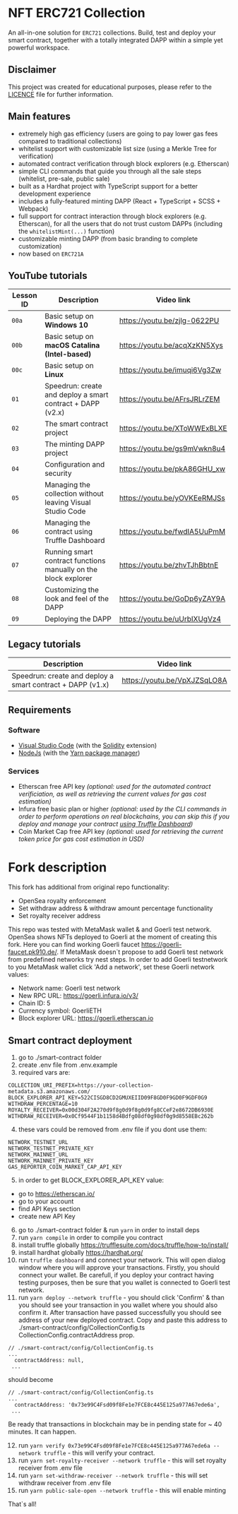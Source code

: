 # NFT ERC721 Collection

An all-in-one solution for `ERC721` collections. Build, test and deploy your smart contract, together with a totally
integrated DAPP within a simple yet powerful workspace.

## Disclaimer
This project was created for educational purposes, please refer to the [LICENCE](LICENSE) file for further information.

## Main features
- extremely high gas efficiency (users are going to pay lower gas fees compared to traditional collections)
- whitelist support with customizable list size (using a Merkle Tree for verification)
- automated contract verification through block explorers (e.g. Etherscan)
- simple CLI commands that guide you through all the sale steps (whitelist, pre-sale, public sale)
- built as a Hardhat project with TypeScript support for a better development experience
- includes a fully-featured minting DAPP (React + TypeScript + SCSS + Webpack)
- full support for contract interaction through block explorers (e.g. Etherscan), for all the users that do not trust custom DAPPs (including the `whitelistMint(...)` function)
- customizable minting DAPP (from basic branding to complete customization)
- now based on `ERC721A`

## YouTube tutorials

|Lesson ID|Description|Video link|
|---|---|---|
|`00a`|Basic setup on **Windows 10**|https://youtu.be/zjlg-0622PU|
|`00b`|Basic setup on **macOS Catalina (Intel-based)**|https://youtu.be/acqXzKN5Xys|
|`00c`|Basic setup on **Linux**|https://youtu.be/imuqi6Vg3Zw|
|`01`|Speedrun: create and deploy a smart contract + DAPP (v2.x)|https://youtu.be/AFrsJRLrZEM|
|`02`|The smart contract project|https://youtu.be/XToWWExBLXE|
|`03`|The minting DAPP project|https://youtu.be/gs9mVwkn8u4|
|`04`|Configuration and security|https://youtu.be/pkA86GHU_xw|
|`05`|Managing the collection without leaving Visual Studio Code|https://youtu.be/yOVKEeRMJSs|
|`06`|Managing the contract using Truffle Dashboard|https://youtu.be/fwdIA5UuPmM|
|`07`|Running smart contract functions manually on the block explorer|https://youtu.be/zhvTJhBbtnE|
|`08`|Customizing the look and feel of the DAPP|https://youtu.be/GoDp6yZAY9A|
|`09`|Deploying the DAPP|https://youtu.be/uUrbIXUgVz4|

## Legacy tutorials

|Description|Video link|
|---|---|
|Speedrun: create and deploy a smart contract + DAPP (v1.x)|https://youtu.be/VpXJZSqLO8A|

## Requirements

### Software
- [Visual Studio Code](https://code.visualstudio.com/) (with the [Solidity](https://marketplace.visualstudio.com/items?itemName=JuanBlanco.solidity) extension)
- [NodeJs](https://nodejs.org/) (with the [Yarn package manager](https://yarnpkg.com/getting-started/install))

### Services
- Etherscan free API key _(optional: used for the automated contract verificiation, as well as retrieving the current values for gas cost estimation)_
- Infura free basic plan or higher _(optional: used by the CLI commands in order to perform operations on real blockchains, you can skip this if you deploy and manage your contract [using Truffle Dashboard](https://youtu.be/fwdIA5UuPmM))_
- Coin Market Cap free API key _(optional: used for retrieving the current token price for gas cost estimation in USD)_

# Fork description

This fork has additional from original repo functionality:
- OpenSea royalty enforcement
- Set withdraw address & withdraw amount percentage functionality
- Set royalty receiver address

This repo was tested with MetaMask wallet & and Goerli test network. OpenSea shows NFTs deployed to Goerli at the 
moment of creating this fork. Here you can find working Goerli faucet https://goerli-faucet.pk910.de/.
If MetaMask doesn`t propose to add Goerli test network from predefined networks try nest steps. In order to add 
Goerli testnetwork to you MetaMask wallet click 'Add a network', set these Goerli network values:
- Network name: Goerli test network
- New RPC URL: https://goerli.infura.io/v3/
- Chain ID: 5
- Currency symbol: GoerliETH
- Block explorer URL: https://goerli.etherscan.io

## Smart contract deployment

1. go to ./smart-contract folder
2. create .env file from .env.example
3. required vars are:
```
COLLECTION_URI_PREFIX=https://your-collection-metadata.s3.amazonaws.com/
BLOCK_EXPLORER_API_KEY=522CISGD8CD2GMUXEIID09F8GD0F9GD0F9GDF0G9
WITHDRAW_PERCENTAGE=10
ROYALTY_RECEIVER=0x00d304F2A270d9f8g0d9f8g0d9fg8CCeF2e8672DB6930E
WITHDRAW_RECEIVER=0x0Cf9544F1b1158d4Bdfg08df0g98df0g9d8558EBc262b
```
4. these vars could be removed from .env file if you dont use them:
```
NETWORK_TESTNET_URL
NETWORK_TESTNET_PRIVATE_KEY
NETWORK_MAINNET_URL
NETWORK_MAINNET_PRIVATE_KEY
GAS_REPORTER_COIN_MARKET_CAP_API_KEY
```
5. in order to get BLOCK_EXPLORER_API_KEY value:
- go to https://etherscan.io/ 
- go to your account 
- find API Keys section
- create new API Key
6. go to ./smart-contract folder & run `yarn` in order to install deps
7. run `yarn compile` in order to compile you contract
8. install truffle globally https://trufflesuite.com/docs/truffle/how-to/install/
9. install hardhat globally https://hardhat.org/
10. run `truffle dashboard` and connect your network. This will open dialog window where you will approve your 
transactions. Firstly, you should connect your wallet. Be carefull, if you deploy your contract having 
testing purposes, then be sure that you wallet is connected to Goerli test network.
11. run `yarn deploy --network truffle` - you should click 'Confirm' & than you should see your transaction in 
you wallet where you should also confirm it. After transaction have passed successfully you should see address of 
your new deployed contract. Copy and paste this address to ./smart-contract/config/CollectionConfig.ts CollectionConfig.contractAddress prop.
```
// ./smart-contract/config/CollectionConfig.ts
...
  contractAddress: null,
 ...
```
should become
```
// ./smart-contract/config/CollectionConfig.ts
...
  contractAddress: '0x73e99C4Fsd09f8Fe1e7FCE8c445E125a977A67ede6a',
 ...
```
Be ready that transactions in blockchain may be in pending state for ~ 40 minutes. It can happen.

12. run `yarn verify 0x73e99C4Fsd09f8Fe1e7FCE8c445E125a977A67ede6a --network truffle` - this will verify your contract.
13. run `yarn set-royalty-receiver --network truffle` - this will set royalty receiver from .env file
14. run `yarn set-withdraw-receiver --network truffle` - this will set withdraw receiver from .env file
15. run `yarn public-sale-open --network truffle` - this will enable minting 

That`s all!

